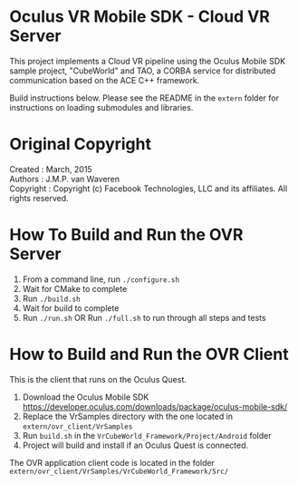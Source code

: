 # Oculus VR Mobile SDK - Cloud VR Server

This project implements a Cloud VR pipeline using the Oculus Mobile SDK sample project, "CubeWorld" and TAO, a CORBA service for distributed communication based on the ACE C++ framework.

Build instructions below. Please see the README in the `extern` folder for instructions on loading submodules and libraries.

# Original Copyright #
Created		:	March, 2015    
Authors		:	J.M.P. van Waveren    
Copyright	:	Copyright (c) Facebook Technologies, LLC and its affiliates. All rights reserved.    

# How To Build and Run the OVR Server
1. From a command line, run `./configure.sh`
1. Wait for CMake to complete
1. Run `./build.sh`
1. Wait for build to complete
1. Run `./run.sh`
OR
Run `./full.sh` to run through all steps and tests

# How to Build and Run the OVR Client
This is the client that runs on the Oculus Quest.
1. Download the Oculus Mobile SDK https://developer.oculus.com/downloads/package/oculus-mobile-sdk/
1. Replace the VrSamples directory with the one located in `extern/ovr_client/VrSamples`
1. Run `build.sh` in the `VrCubeWorld_Framework/Project/Android` folder
1. Project will build and install if an Oculus Quest is connected.

The OVR application client code is located in the folder `extern/ovr_client/VrSamples/VrCubeWorld_Framework/Src/`

